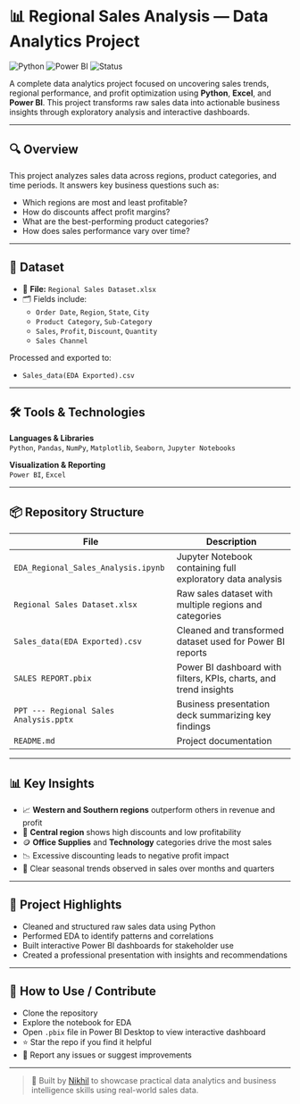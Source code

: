 # 📊 Regional Sales Analysis — Data Analytics Project

![Python](https://img.shields.io/badge/Python-3.9-blue?logo=python)
![Power BI](https://img.shields.io/badge/PowerBI-Dashboard-yellow?logo=powerbi)
![Status](https://img.shields.io/badge/Status-Completed-brightgreen)

A complete data analytics project focused on uncovering sales trends, regional performance, and profit optimization using **Python**, **Excel**, and **Power BI**. This project transforms raw sales data into actionable business insights through exploratory analysis and interactive dashboards.

---

## 🔍 Overview

This project analyzes sales data across regions, product categories, and time periods. It answers key business questions such as:
- Which regions are most and least profitable?
- How do discounts affect profit margins?
- What are the best-performing product categories?
- How does sales performance vary over time?

---

## 📁 Dataset

- 📄 **File:** `Regional Sales Dataset.xlsx`
- 🗂️ Fields include:
  - `Order Date`, `Region`, `State`, `City`
  - `Product Category`, `Sub-Category`
  - `Sales`, `Profit`, `Discount`, `Quantity`
  - `Sales Channel`

Processed and exported to:
- `Sales_data(EDA Exported).csv`

---

## 🛠️ Tools & Technologies

**Languages & Libraries**  
`Python`, `Pandas`, `NumPy`, `Matplotlib`, `Seaborn`, `Jupyter Notebooks`

**Visualization & Reporting**  
`Power BI`, `Excel`

---

## 📦 Repository Structure

| File                                  | Description                                                       |
|---------------------------------------|-------------------------------------------------------------------|
| `EDA_Regional_Sales_Analysis.ipynb`   | Jupyter Notebook containing full exploratory data analysis         |
| `Regional Sales Dataset.xlsx`         | Raw sales dataset with multiple regions and categories             |
| `Sales_data(EDA Exported).csv`        | Cleaned and transformed dataset used for Power BI reports          |
| `SALES REPORT.pbix`                   | Power BI dashboard with filters, KPIs, charts, and trend insights  |
| `PPT --- Regional Sales Analysis.pptx`| Business presentation deck summarizing key findings                |
| `README.md`                           | Project documentation                                              |

---

## 📊 Key Insights

- 📈 **Western and Southern regions** outperform others in revenue and profit  
- 🔻 **Central region** shows high discounts and low profitability  
- 🪙 **Office Supplies** and **Technology** categories drive the most sales  
- 📉 Excessive discounting leads to negative profit impact  
- 📅 Clear seasonal trends observed in sales over months and quarters

---

## 🎯 Project Highlights

- Cleaned and structured raw sales data using Python  
- Performed EDA to identify patterns and correlations  
- Built interactive Power BI dashboards for stakeholder use  
- Created a professional presentation with insights and recommendations

---

## 🤝 How to Use / Contribute

- Clone the repository  
- Explore the notebook for EDA  
- Open `.pbix` file in Power BI Desktop to view interactive dashboard  
- ⭐ Star the repo if you find it helpful  
- 🐛 Report any issues or suggest improvements  

---

> 🚀 Built by [Nikhil](https://github.com/nikhilScripts) to showcase practical data analytics and business intelligence skills using real-world sales data.
